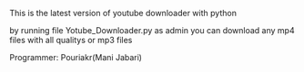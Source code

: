 This is the latest version of youtube downloader with python

by running file Yotube_Downloader.py as admin you can download any mp4 files with all qualitys or mp3 files

Programmer: Pouriakr(Mani Jabari)